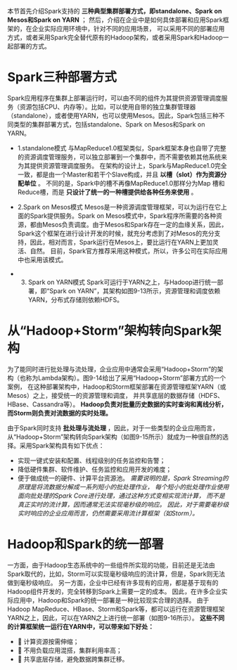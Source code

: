 本节首先介绍Spark支持的 __三种典型集群部署方式，即standalone、Spark on Mesos和Spark on YARN__ ；
然后，介绍在企业中是如何具体部署和应用Spark框架的，在企业实际应用环境中，针对不同的应用场景，
可以采用不同的部署应用方式，或者采用Spark完全替代原有的Hadoop架构，或者采用Spark和Hadoop一起部署的方式。

# Spark三种部署方式

Spark应用程序在集群上部署运行时，可以由不同的组件为其提供资源管理调度服务（资源包括CPU、内存等）。比如，可以使用自带的独立集群管理器（standalone），或者使用YARN，也可以使用Mesos。因此，Spark包括三种不同类型的集群部署方式，包括standalone、Spark on Mesos和Spark on YARN。
* 1.standalone模式
与MapReduce1.0框架类似，Spark框架本身也自带了完整的资源调度管理服务，可以独立部署到一个集群中，而不需要依赖其他系统来为其提供资源管理调度服务。
在架构的设计上，Spark与MapReduce1.0完全一致，都是由一个Master和若干个Slave构成，并且 __以槽（slot）作为资源分配单位__ 。
不同的是，Spark中的槽不再像MapReduce1.0那样分为Map 槽和Reduce槽，而是 __只设计了统一的一种槽提供给各种任务来使用__ 。

* 2.Spark on Mesos模式
Mesos是一种资源调度管理框架，可以为运行在它上面的Spark提供服务。Spark on Mesos模式中，Spark程序所需要的各种资源，都由Mesos负责调度。由于Mesos和Spark存在一定的血缘关系，因此，Spark这个框架在进行设计开发的时候，就充分考虑到了对Mesos的充分支持，因此，相对而言，Spark运行在Mesos上，要比运行在YARN上更加灵活、自然。
目前，Spark官方推荐采用这种模式，所以，许多公司在实际应用中也采用该模式。

* 3. Spark on YARN模式
Spark可运行于YARN之上，与Hadoop进行统一部署，即“Spark on YARN”，其架构如图9-13所示，资源管理和调度依赖YARN，分布式存储则依赖HDFS。

# 从“Hadoop+Storm”架构转向Spark架构

为了能同时进行批处理与流处理，企业应用中通常会采用“Hadoop+Storm”的架构（也称为Lambda架构）。图9-14给出了采用“Hadoop+Storm”部署方式的一个案例，
在这种部署架构中，Hadoop和Storm框架部署在资源管理框架YARN（或Mesos）之上，接受统一的资源管理和调度，
并共享底层的数据存储（HDFS、HBase、Cassandra等）。
 __Hadoop负责对批量历史数据的实时查询和离线分析，而Storm则负责对流数据的实时处理。__
 
 由于Spark同时支持 __批处理与流处理__ ，因此，对于一些类型的企业应用而言，从“Hadoop+Storm”架构转向Spark架构（如图9-15所示）就成为一种很自然的选择。采用Spark架构具有如下优点：
* 实现一键式安装和配置、线程级别的任务监控和告警；
* 降低硬件集群、软件维护、任务监控和应用开发的难度；
* 便于做成统一的硬件、计算平台资源池。
 _需要说明的是，Spark Streaming的原理是将流数据分解成一系列短小的批处理作业，
每个短小的批处理作业使用面向批处理的Spark Core进行处理，通过这种方式变相实现流计算，
而不是真正实时的流计算，因而通常无法实现毫秒级的响应。
因此，对于需要毫秒级实时响应的企业应用而言，仍然需要采用流计算框架（如Storm）。_

# Hadoop和Spark的统一部署
一方面，由于Hadoop生态系统中的一些组件所实现的功能，目前还是无法由Spark取代的，比如，Storm可以实现毫秒级响应的流计算，但是，Spark则无法做到毫秒级响应。
另一方面，企业中已经有许多现有的应用，都是基于现有的Hadoop组件开发的，完全转移到Spark上需要一定的成本。
因此，在许多企业实际应用中，Hadoop和Spark的统一部署是一种比较现实合理的选择。
由于Hadoop MapReduce、HBase、Storm和Spark等，都可以运行在资源管理框架YARN之上，因此，可以在YARN之上进行统一部署（如图9-16所示）。
__这些不同的计算框架统一运行在YARN中，可以带来如下好处：__
*  计算资源按需伸缩；
*  不用负载应用混搭，集群利用率高；
*  共享底层存储，避免数据跨集群迁移。







